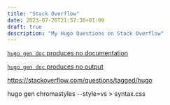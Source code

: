```yaml
---
title: "Stack Overflow"
date: 2023-07-26T21:57:30+01:00
draft: true
description: "My Hugo Questions on Stack Overflow"
---
```


[`hugo gen doc` produces no documentation](https://stackoverflow.com/questions/76795491/hugo-gen-doc-produces-no-documentation)

[`hugo gen doc` produces no output](https://stackoverflow.com/questions/76792947/hugo-gen-doc-produces-no-output)


https://stackoverflow.com/questions/tagged/hugo

hugo gen chromastyles --style=vs > syntax.css